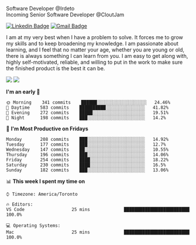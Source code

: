 Software Developer @Irdeto
<br />
Incoming Senior Software Developer @CloutJam

[![Linkedin Badge](https://img.shields.io/badge/-Jesse%20Okeya-6633cc?style=flat-square&logo=Linkedin&logoColor=white&link=https://www.linkedin.com/in/jesse-okeya-45a38510a/)](https://www.linkedin.com/in/jesse-okeya-45a38510a/) 
[![Gmail Badge](https://img.shields.io/badge/-jesseokeya@gmail.com-6633cc?style=flat-square&logo=Gmail&logoColor=white&link=mailto:jesseokeya@gmail.com)](mailto:jesseokeya@gmail.com)

I am at my very best when I have a problem to solve. It forces me to grow my skills and to keep broadening my knowledge. I am passionate about learning, and I feel that no matter your age, whether you are young or old, there is always something I can learn from you. I am easy to get along with, highly self-motivated, reliable, and willing to put in the work to make sure the finished product is the best it can be.

![](https://github-readme-stats.vercel.app/api?username=jesseokeya&show_icons=true&theme=radical) ![](https://github-readme-stats.vercel.app/api/top-langs/?username=jesseokeya&layout=compact&theme=radical)

<!--START_SECTION:waka-->
**I'm an early 🐤** 

```text
🌞 Morning    341 commits    ██████░░░░░░░░░░░░░░░░░░░   24.46% 
🌆 Daytime    583 commits    ██████████░░░░░░░░░░░░░░░   41.82% 
🌃 Evening    272 commits    █████░░░░░░░░░░░░░░░░░░░░   19.51% 
🌙 Night      198 commits    ███░░░░░░░░░░░░░░░░░░░░░░   14.2%

```
📅 **I'm Most Productive on Fridays** 

```text
Monday       208 commits    ███░░░░░░░░░░░░░░░░░░░░░░   14.92% 
Tuesday      177 commits    ███░░░░░░░░░░░░░░░░░░░░░░   12.7% 
Wednesday    147 commits    ██░░░░░░░░░░░░░░░░░░░░░░░   10.55% 
Thursday     196 commits    ███░░░░░░░░░░░░░░░░░░░░░░   14.06% 
Friday       254 commits    ████░░░░░░░░░░░░░░░░░░░░░   18.22% 
Saturday     230 commits    ████░░░░░░░░░░░░░░░░░░░░░   16.5% 
Sunday       182 commits    ███░░░░░░░░░░░░░░░░░░░░░░   13.06%

```


📊 **This week I spent my time on** 

```text
⌚︎ Timezone: America/Toronto

🔥 Editors: 
VS Code                  25 mins             █████████████████████████   100.0%

💻 Operating Systems: 
Mac                      25 mins             █████████████████████████   100.0%

```


<!--END_SECTION:waka-->
